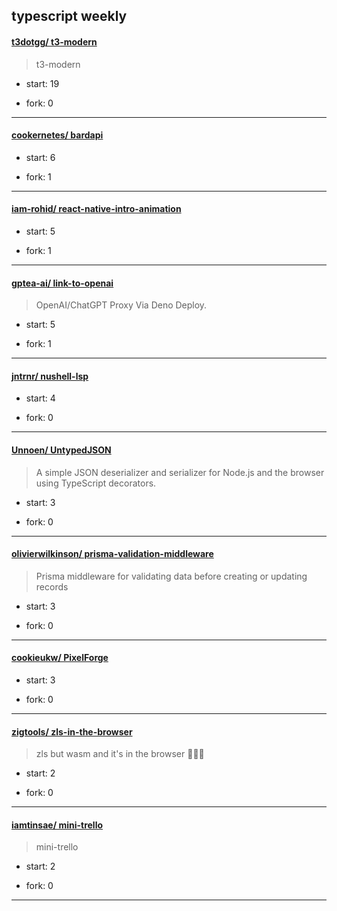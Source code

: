## typescript weekly

#### [t3dotgg/ t3-modern](https://github.com/t3dotgg/t3-modern)
>  t3-modern
+ start: 19
+ fork: 0
---
#### [cookernetes/ bardapi](https://github.com/cookernetes/bardapi)
>  
+ start: 6
+ fork: 1
---
#### [iam-rohid/ react-native-intro-animation](https://github.com/iam-rohid/react-native-intro-animation)
>  
+ start: 5
+ fork: 1
---
#### [gptea-ai/ link-to-openai](https://github.com/gptea-ai/link-to-openai)
>  OpenAI/ChatGPT Proxy Via Deno Deploy.
+ start: 5
+ fork: 1
---
#### [jntrnr/ nushell-lsp](https://github.com/jntrnr/nushell-lsp)
>  
+ start: 4
+ fork: 0
---
#### [Unnoen/ UntypedJSON](https://github.com/Unnoen/UntypedJSON)
>  A simple JSON deserializer and serializer for Node.js and the browser using TypeScript decorators.
+ start: 3
+ fork: 0
---
#### [olivierwilkinson/ prisma-validation-middleware](https://github.com/olivierwilkinson/prisma-validation-middleware)
>  Prisma middleware for validating data before creating or updating records
+ start: 3
+ fork: 0
---
#### [cookieukw/ PixelForge](https://github.com/cookieukw/PixelForge)
>  
+ start: 3
+ fork: 0
---
#### [zigtools/ zls-in-the-browser](https://github.com/zigtools/zls-in-the-browser)
>  zls but wasm and it's in the browser 🤯🤯🤯
+ start: 2
+ fork: 0
---
#### [iamtinsae/ mini-trello](https://github.com/iamtinsae/mini-trello)
>  mini-trello
+ start: 2
+ fork: 0
---